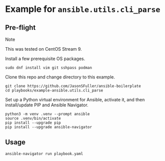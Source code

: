 # Example for `ansible.utils.cli_parse`

## Pre-flight

> [!NOTE]
> This was tested on CentOS Stream 9.

Install a few prerequisite OS packages.

```shell
sudo dnf install vim git sshpass podman
```

Clone this repo and change directory to this example.

```shell
git clone https://github.com/JasonSFuller/ansible-boilerplate
cd playbooks/example-ansible.utils.cli_parse
```

Set up a Python virtual environment for Ansible, activate it, and then
install/update PIP and Ansible Navigator.

```shell
python3 -m venv .venv --prompt ansible
source .venv/bin/activate
pip install --upgrade pip
pip install --upgrade ansible-navigator
```

## Usage

```shell
ansible-navigator run playbook.yaml
```
